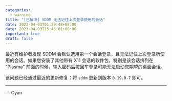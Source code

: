 ```yaml
---
categories:
  - warning
title: "[已解决] SDDM 无法记住上次登录使用的会话"
date: 2023-04-03T01:30:48+08:00
date: 2023-04-03T15:43:01+08:00
important: true
draft: false
---
```


最近有维护者发现 SDDM 会默认选用第一个会话登录，且无法记住上次登录所使用的会话。如果您安装了其他带有 X11 会话的软件包，特别是该会话排列在 "Plasma" 前面的时候，输入密码后按回车登录可能无法启动您期望的桌面会话。

该问题已经通过最近的更新修复：将 `sddm` 更新到版本 `0.19.0-7` 即可。

---

— Cyan
